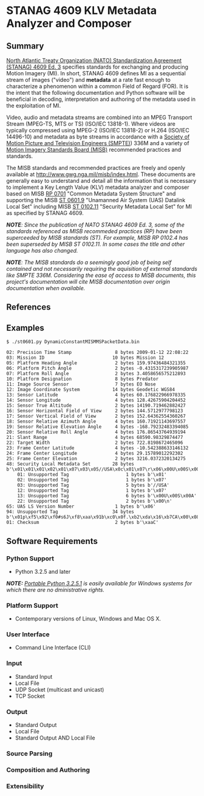 # STANAG 4609 KLV Metadata Analyzer and Composer
## Summary
[North Atlantic Treaty Organization (NATO) Standardization Agreement (STANAG) 4609 Ed. 3](http://www.gwg.nga.mil/misb/docs/nato_docs/STANAG_4609_Ed3.pdf) specifies standards for exchanging and producing Motion Imagery (MI). In short, STANAG 4609 defines MI as a sequential stream of images ("video") and __metadata__ at a rate fast enough to characterize a phenomenon within a common Field of Regard (FOR). It is the intent that the following documentation and Python software will be beneficial in decoding, interpretation and authoring of the metadata used in the exploitation of MI.

Video, audio and metadata streams are combined into an MPEG Transport Stream (MPEG-TS, MTS or TS) (ISO/IEC 13818-1). Where videos are typically compressed using MPEG-2 (ISO/IEC 13818-2) or H.264 (ISO/IEC 14496-10) and metadata as byte streams in accordance with a [Society of Motion Picture and Television Engineers (SMPTE)](https://www.smpte.org/)) 336M and a variety of [Motion Imagery Standards Board (MISB)](http://www.gwg.nga.mil/misb/) recommended practices and standards.

The MISB standards and recommended practices are freely and openly available at <http://www.gwg.nga.mil/misb/index.html>. These documents are generally easy to understand and detail all the information that is necessary to implement a Key Length Value (KLV) metadata analyzer and composer based on MISB [RP 0701](http://www.gwg.nga.mil/misb/docs/rp/RP0701.pdf) "Common Metadata System Structure" and supporting the MISB [ST 0601.9](http://www.gwg.nga.mil/misb/docs/standards/ST0601.9.pdf) "Unamanned Air System (UAS) Datalink Local Set" including MISB [ST 0102.11](http://www.gwg.nga.mil/misb/docs/standards/ST0102.11.pdf) "Security Metadata Local Set" for MI as specified by STANAG 4609.

_**NOTE**: Since the publication of NATO STANAG 4609 Ed. 3, some of the standards referenced as MISB recommeded practices (RP) have been superceeded by MISB standards (ST). For example, MISB RP 0102.4 has been superseded by MISB ST 0102.11. In some cases the title and other language has also changed._

_**NOTE**: The MISB standards do a seemingly good job of being self contained and not necessarily requiring the aquisition of external standards like SMPTE 336M. Considering the ease of access to MISB documents, this project's documentation will cite MISB documentation over origin documentation when available._

## References

## Examples
```
$ ./st0601.py DynamicConstantMISMMSPacketData.bin
```

```
02: Precision Time Stamp                8 bytes 2009-01-12 22:08:22
03: Mission ID                         10 bytes Mission 12
05: Platform Heading Angle              2 bytes 159.97436484321355
06: Platform Pitch Angle                2 bytes -0.4315317239905987
07: Platform Roll Angle                 2 bytes 3.4058656575212893
10: Platform Designation                8 bytes Predator
11: Image Source Sensor                 7 bytes EO Nose
12: Image Coordinate System            14 bytes Geodetic WGS84
13: Sensor Latitude                     4 bytes 60.176822966978335
14: Sensor Longitude                    4 bytes 128.42675904204452
15: Sensor True Altitude                2 bytes 14190.719462882427
16: Sensor Horizontal Field of View     2 bytes 144.5712977798123
17: Sensor Vertical Field of View       2 bytes 152.64362554360267
18: Sensor Relative Azimuth Angle       4 bytes 160.71921143697557
19: Sensor Relative Elevation Angle     4 bytes -168.79232483394085
20: Sensor Relative Roll Angle          4 bytes 176.86543764939194
21: Slant Range                         4 bytes 68590.98329874477
22: Target Width                        2 bytes 722.8198672465096
23: Frame Center Latitude               4 bytes -10.542388633146132
24: Frame Center Longitude              4 bytes 29.15789012292302
25: Frame Center Elevation              2 bytes 3216.0372320134275
48: Security Local Metadata Set        28 bytes b'\x01\x01\x01\x02\x01\x07\x03\x05//USA\x0c\x01\x07\r\x06\x00U\x00S\x00A\x16\x02\x00\n'
    01: Unsupported Tag                     1 bytes b'\x01'
    02: Unsupported Tag                     1 bytes b'\x07'
    03: Unsupported Tag                     5 bytes b'//USA'
    12: Unsupported Tag                     1 bytes b'\x07'
    13: Unsupported Tag                     6 bytes b'\x00U\x00S\x00A'
    22: Unsupported Tag                     2 bytes b'\x00\n'
65: UAS LS Version Number               1 bytes b'\x06'
94: Unsupported Tag                    34 bytes b'\x01p\xf5\x92\xf0#s6J\xf8\xaa\x91b\xc0\x0f.\xb2\xda\x16\xb7CA\x00\x08A\xa0\xbe6[Z\xb9j6E'
01: Checksum                            2 bytes b'\xaaC'
```

## Software Requirements

### Python Support
- Python 3.2.5 and later

_**NOTE:** [Portable Python 3.2.5.1](http://portablepython.com/wiki/PortablePython3.2.5.1/) is easily available for Windows systems for which there are no dministrative rights._

### Platform Support
- Contemporary versions of Linux, Windows and Mac OS X.

### User Interface
- Command Line Interface (CLI)

### Input
- Standard Input
- Local File
- UDP Socket (multicast and unicast)
- TCP Socket

### Output
- Standard Output
- Local File
- Standard Output AND Local File

### Source Parsing

### Composition and Authoring

### Extensibility

